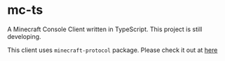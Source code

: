 # mc-ts
A Minecraft Console Client written in TypeScript.
This project is still developing.

This client uses `minecraft-protocol` package.
Please check it out at [here](https://github.com/PrismarineJS/node-minecraft-protocol)
